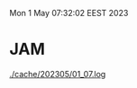 Mon  1 May 07:32:02 EEST 2023
# JAM
<a href='./cache/202305/01_07.log'>./cache/202305/01_07.log</a>
